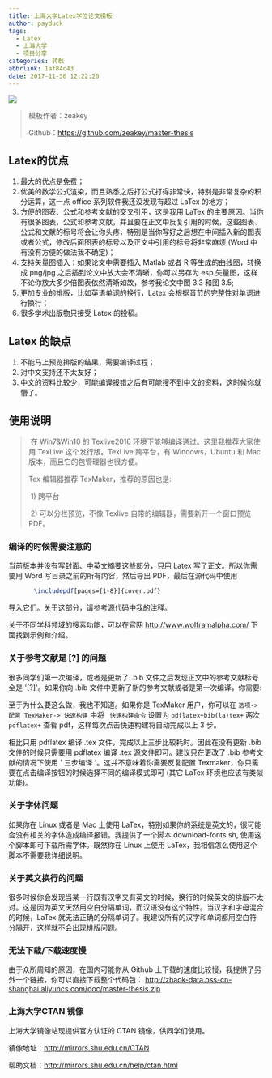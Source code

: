 ```yaml
---
title: 上海大学Latex学位论文模板
author: payduck
tags:
  - Latex
  - 上海大学
  - 项目分享
categories: 转载
abbrlink: 1af84c43
date: 2017-11-30 12:22:20
---
```


![](/img/17夏/6.1.png)

> 模板作者：zeakey
>
> Github：https://github.com/zeakey/master-thesis

<!-- more -->

##  Latex的优点

1. 最大的优点是免费；
2. 优美的数学公式渲染，而且熟悉之后打公式打得非常快，特别是非常复杂的积分运算，这一点 office 系列软件我还没发现有超过 LaTex 的地方；
3. 方便的图表、公式和参考文献的交叉引用，这是我用 LaTex 的主要原因。当你有很多图表，公式和参考文献，并且要在正文中反复引用的时候，这些图表、公式和文献的标号将会让你头疼，特别是当你写好之后想在中间插入新的图表或者公式，修改后面图表的标号以及正文中引用的标号将非常麻烦 (Word 中有没有方便的做法我不确定)；
4. 支持矢量图插入；如果论文中需要插入 Matlab 或者 R 等生成的曲线图，转换成 png/jpg 之后插到论文中放大会不清晰，你可以另存为 esp 矢量图，这样不论你放大多少倍图表依然清晰如故，参考我论文中图 3.3 和图 3.5;
5. 更加专业的排版，比如英语单词的换行，Latex 会根据音节的完整性对单词进行换行；
6. 很多学术出版物只接受 Latex 的投稿。

## Latex 的缺点

1. 不能马上预览排版的结果，需要编译过程；
2. 对中文支持还不太友好；
3. 中文的资料比较少，可能编译报错之后有可能搜不到中文的资料，这时候你就懵了。

## 使用说明

> ​    在 Win7&Win10 的 Texlive2016 环境下能够编译通过。这里我推荐大家使用 TexLive 这个发行版。TexLive 跨平台，有 Windows，Ubuntu 和 Mac 版本，而且它的包管理器也很方便。
>
> Tex 编辑器推荐 TexMaker，推荐的原因也是:
>
> ​        1)  跨平台
>
> ​        2)  可以分栏预览，不像 Texlive 自带的编辑器，需要新开一个窗口预览 PDF。

### 编译的时候需要注意的

当前版本并没有写封面、中英文摘要这些部分，只用 Latex 写了正文。所以你需要用 Word 写目录之前的所有内容，然后导出 PDF，最后在源代码中使用 


```latex
       \includepdf[pages={1-8}]{cover.pdf}
```

导入它们。关于这部分，请参考源代码中我的注释。

关于不同学科领域的搜索功能，可以在官网 http://www.wolframalpha.com/ 下面找到示例和介绍。

### 关于参考文献是 [?] 的问题

很多同学们第一次编译，或者是更新了 .bib 文件之后发现正文中的参考文献标号全是 '[?]'。如果你向 .bib 文件中更新了新的参考文献或者是第一次编译，你需要:

至于为什么要这么做，我也不知道。如果你是 TexMaker 用户，你可以在 ` 选项-> 配置 TexMaker-> 快速构建 ` 中将 ` 快速构建命令` 设置为 `pdflatex+bib(la)tex+` 两次 `pdflatex+` 查看 pdf，这样每次点击快速构建将自动完成以上 3 步。

相比只用 pdflatex 编译 .tex 文件，完成以上三步比较耗时。因此在没有更新 .bib 文件的时候只需要用 pdflatex 编译 .tex 源文件即可。建议只在更改了 .bib 参考文献的情况下使用 ' 三步编译 '。这并不意味着你需要反复配置 Texmaker，你只需要在点击编译按钮的时候选择不同的编译模式即可 (其它 LaTex 环境也应该有类似功能)。

### 关于字体问题

如果你在 Linux 或者是 Mac 上使用 LaTex，特别如果你的系统是英文的，很可能会没有相关的字体造成编译报错。我提供了一个脚本 download-fonts.sh, 使用这个脚本即可下载所需字体。既然你在 Linux 上使用 LaTex，我相信怎么使用这个脚本不需要我详细说明。

###  关于英文换行的问题

很多时候你会发现当某一行既有汉字又有英文的时候，换行的时候英文的排版不太对。这是因为英文天然用空白分隔单词，而汉语没有这个特性。当汉字和字母混合的时候，LaTex 就无法正确的分隔单词了。我建议所有的汉字和单词都用空白符分隔开，这样就不会出现排版问题。

###  无法下载/下载速度慢

由于众所周知的原因，在国内可能你从 Github 上下载的速度比较慢，我提供了另外一个链接，你可以直接下载整个代码包： http://zhaok-data.oss-cn-shanghai.aliyuncs.com/doc/master-thesis.zip

### 上海大学CTAN 镜像

上海大学镜像站现提供官方认证的 CTAN 镜像，供同学们使用。

镜像地址：http://mirrors.shu.edu.cn/CTAN

帮助文档：http://mirrors.shu.edu.cn/help/ctan.html

